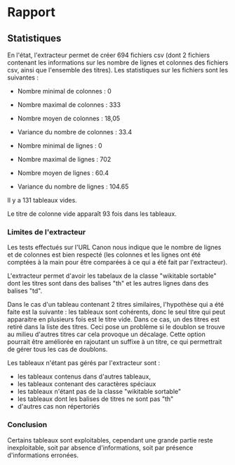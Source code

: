 # Rapport 


## Statistiques

En l'état, l'extracteur permet de créer 694 fichiers csv (dont 2 fichiers contenant les informations sur les nombre de lignes et colonnes des fichiers csv,
ainsi que l'ensemble des titres). Les statistiques sur les fichiers sont les suivantes :


* Nombre minimal de colonnes : 0
* Nombre maximal de colonnes : 333
* Nombre moyen de colonnes : 18,05
* Variance du nombre de colonnes : 33.4


* Nombre minimal de lignes : 0
* Nombre maximal de lignes : 702
* Nombre moyen de lignes : 60.4
* Variance du nombre de lignes : 104.65

Il y a 131 tableaux vides.

Le titre de colonne vide apparaît 93 fois dans les tableaux.

### Limites de l'extracteur

Les tests effectués sur l'URL Canon nous indique que le nombre de lignes et de colonnes est bien respecté (les colonnes et les lignes ont été comptées à la main pour être comparées à ce qui a été fait par l'extracteur).


L'extracteur permet d'avoir les tabelaux de la classe "wikitable sortable" dont les titres sont dans des balises "th" et les autres lignes dans des balises "td".

Dans le cas d'un tableau contenant 2 titres similaires, l'hypothèse qui a été faite est la suivante : les tableaux sont cohérents, donc le seul titre qui peut apparaitre en plusieurs fois est le titre vide. Dans ce cas, un des titres est retiré dans la liste des titres. Ceci pose un problème si le doublon se trouve au milieu d'autres titres car cela provoque un décalage. Cette option pourrait être améliorée en rajoutant un suffixe à un titre, ce qui permettrait de gérer tous les cas de doublons.


Les tableaux n'étant pas gérés par l'extracteur sont :

* les tableaux contenus dans d'autres tableaux,
* les tableaux contenant des caractères spéciaux
* les tableaux n'étant pas de la classe "wikitable sortable"
* les tableaux dont les balises de titres ne sont pas "th"
* d'autres cas non répertoriés


### Conclusion

Certains tableaux sont exploitables, cependant une grande partie reste inexploitable, soit par absence d'informations, soit par présence d'informations erronées.

